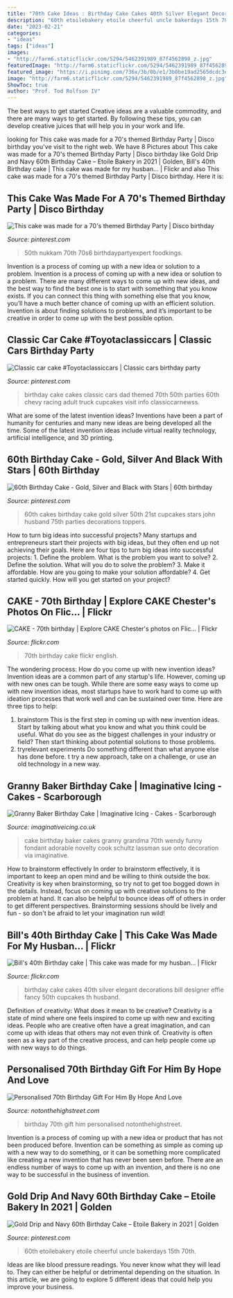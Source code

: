 ```yaml
---
title: "70th Cake Ideas : Birthday Cake Cakes 40th Silver Elegant Decorations Bill Designer Effie Fancy 50th Cupcakes Th Husband"
description: "60th etoilebakery etoile cheerful uncle bakerdays 15th 70th"
date: "2023-02-21"
categories:
- "ideas"
tags: ["ideas"]
images:
- "http://farm6.staticflickr.com/5294/5462391989_87f4562898_z.jpg"
featuredImage: "http://farm6.staticflickr.com/5294/5462391989_87f4562898_z.jpg"
featured_image: "https://i.pinimg.com/736x/3b/0b/e1/3b0be19ad2565dcdc3e6042a7ce14fc3.jpg"
image: "http://farm6.staticflickr.com/5294/5462391989_87f4562898_z.jpg"
ShowToc: true
author: "Prof. Tod Rolfson IV"
---
```



The best ways to get started
Creative ideas are a valuable commodity, and there are many ways to get started. By following these tips, you can develop creative juices that will help you in your work and life.

	

		
looking for This cake was made for a 70&#039;s themed Birthday Party | Disco birthday you've visit to the right web. We have 8 Pictures about This cake was made for a 70&#039;s themed Birthday Party | Disco birthday like Gold Drip and Navy 60th Birthday Cake – Etoile Bakery in 2021 | Golden, Bill&#039;s 40th Birthday cake | This cake was made for my husban… | Flickr and also This cake was made for a 70&#039;s themed Birthday Party | Disco birthday. Here it is:
		
    
## This Cake Was Made For A 70&#039;s Themed Birthday Party | Disco Birthday

<img loading=lazy src="https://i.pinimg.com/564x/12/f7/d6/12f7d668e1385d90e68ff621f7cf35c1.jpg" onerror="this.onerror=null;this.src='https://tse3.mm.bing.net/th?id=OIP.XhPE02RQSOqqtA-7UsP99wHaJ4&amp;pid=15.1';" alt="This cake was made for a 70&#039;s themed Birthday Party | Disco birthday">

_Source: pinterest.com_

>50th nukkam 70th 70s6 birthdaypartyexpert foodkings. 

	

Invention is a process of coming up with a new idea or solution to a problem.
Invention is a process of coming up with a new idea or solution to a problem. There are many different ways to come up with new ideas, and the best way to find the best one is to start with something that you know exists. If you can connect this thing with something else that you know, you’ll have a much better chance of coming up with an efficient solution. Invention is about finding solutions to problems, and it’s important to be creative in order to come up with the best possible option.

    
## Classic Car Cake #Toyotaclassiccars | Classic Cars Birthday Party

<img loading=lazy src="https://i.pinimg.com/736x/3b/0b/e1/3b0be19ad2565dcdc3e6042a7ce14fc3.jpg" onerror="this.onerror=null;this.src='https://tse1.mm.bing.net/th?id=OIP.WG8fBcTF8kb-srCs9Jw7ngHaJ3&amp;pid=15.1';" alt="Classic car cake #Toyotaclassiccars | Classic cars birthday party">

_Source: pinterest.com_

>birthday cake cakes classic cars dad themed 70th 50th parties 60th chevy racing adult truck cupcakes visit info classiccarnewss. 

	

What are some of the latest invention ideas?
Inventions have been a part of humanity for centuries and many new ideas are being developed all the time. Some of the latest invention ideas include virtual reality technology, artificial intelligence, and 3D printing.

    
## 60th Birthday Cake - Gold, Silver And Black With Stars | 60th Birthday

<img loading=lazy src="https://i.pinimg.com/736x/6d/46/fe/6d46fe6244c68969ff279c3a6186bbc4.jpg" onerror="this.onerror=null;this.src='https://tse2.mm.bing.net/th?id=OIP.62dYQ_p3f5E1OVHASg1gzgHaJ4&amp;pid=15.1';" alt="60th Birthday Cake - Gold, Silver and Black with Stars | 60th birthday">

_Source: pinterest.com_

>60th cakes birthday cake gold silver 50th 21st cupcakes stars john husband 75th parties decorations toppers. 

	

How to turn big ideas into successful projects?
Many startups and entrepreneurs start their projects with big ideas, but they often end up not achieving their goals. Here are four tips to turn big ideas into successful projects: 1. Define the problem. What is the problem you want to solve? 2. Define the solution. What will you do to solve the problem? 3. Make it affordable. How are you going to make your solution affordable? 4. Get started quickly. How will you get started on your project?

    
## CAKE - 70th Birthday | Explore CAKE Chester&#039;s Photos On Flic… | Flickr

<img loading=lazy src="http://farm6.staticflickr.com/5294/5462391989_87f4562898_z.jpg" onerror="this.onerror=null;this.src='https://tse4.mm.bing.net/th?id=OIP.H75p22yJtCTOcV5CLeqxNAHaJ4&amp;pid=15.1';" alt="CAKE - 70th birthday | Explore CAKE Chester&#039;s photos on Flic… | Flickr">

_Source: flickr.com_

>70th birthday cake flickr english. 

	

The wondering process: How do you come up with new invention ideas?
Invention ideas are a common part of any startup's life. However, coming up with new ones can be tough. While there are some easy ways to come up with new invention ideas, most startups have to work hard to come up with ideation processes that work well and can be sustained over time. Here are three tips to help:
1) brainstorm
This is the first step in coming up with new invention ideas. Start by talking about what you know and what you think could be useful. What do you see as the biggest challenges in your industry or field? Then start thinking about potential solutions to those problems.
2) tryrelevant experiments
Do something different than what anyone else has done before. t try a new approach, take on a challenge, or use an old technology in a new way.

    
## Granny Baker Birthday Cake | Imaginative Icing - Cakes - Scarborough

<img loading=lazy src="https://imaginativeicing.co.uk/wordpress/wp-content/uploads/2011/03/granny_baker.jpg" onerror="this.onerror=null;this.src='https://tse2.mm.bing.net/th?id=OIP.4-YM2rSaiA95RvngFDCk3gAAAA&amp;pid=15.1';" alt="Granny Baker Birthday Cake | Imaginative Icing - Cakes - Scarborough">

_Source: imaginativeicing.co.uk_

>cake birthday baker cakes granny grandma 70th wendy funny fondant adorable novelty cook schultz lassman sue onto decoration via imaginative. 

	

How to brainstorm effectively
In order to brainstorm effectively, it is important to keep an open mind and be willing to think outside the box. Creativity is key when brainstorming, so try not to get too bogged down in the details. Instead, focus on coming up with creative solutions to the problem at hand. It can also be helpful to bounce ideas off of others in order to get different perspectives. Brainstorming sessions should be lively and fun - so don't be afraid to let your imagination run wild!

    
## Bill&#039;s 40th Birthday Cake | This Cake Was Made For My Husban… | Flickr

<img loading=lazy src="https://live.staticflickr.com/5178/5501767448_f8740fb7dc_b.jpg" onerror="this.onerror=null;this.src='https://tse4.mm.bing.net/th?id=OIP.LUdjVfKytJkZktwrj5XlPwHaLG&amp;pid=15.1';" alt="Bill&#039;s 40th Birthday cake | This cake was made for my husban… | Flickr">

_Source: flickr.com_

>birthday cake cakes 40th silver elegant decorations bill designer effie fancy 50th cupcakes th husband. 

	

Definition of creativity: What does it mean to be creative?
Creativity is a state of mind where one feels inspired to come up with new and exciting ideas. People who are creative often have a great imagination, and can come up with ideas that others may not even think of. Creativity is often seen as a key part of the creative process, and can help people come up with new ways to do things.

    
## Personalised 70th Birthday Gift For Him By Hope And Love

<img loading=lazy src="https://cdn.notonthehighstreet.com/fs/05/98/34c2-6bb9-4ebf-91e5-ee003e099481/original_personalised-70th-birthday-gift-for-him.jpg" onerror="this.onerror=null;this.src='https://tse3.mm.bing.net/th?id=OIP.W5zyMmU4g0RWUS74NW3xuAHaHa&amp;pid=15.1';" alt="Personalised 70th Birthday Gift For Him By Hope And Love">

_Source: notonthehighstreet.com_

>birthday 70th gift him personalised notonthehighstreet. 

	

Invention is a process of coming up with a new idea or product that has not been produced before. Invention can be something as simple as coming up with a new way to do something, or it can be something more complicated like creating a new invention that has never been seen before. There are an endless number of ways to come up with an invention, and there is no one way to be successful in the business of invention.

    
## Gold Drip And Navy 60th Birthday Cake – Etoile Bakery In 2021 | Golden

<img loading=lazy src="https://i.pinimg.com/736x/5a/31/e6/5a31e6a66c8144b4ba3a2152a10bb46a.jpg" onerror="this.onerror=null;this.src='https://tse4.mm.bing.net/th?id=OIP.bjx18BLS2W5b8EU28VJO7wHaJ3&amp;pid=15.1';" alt="Gold Drip and Navy 60th Birthday Cake – Etoile Bakery in 2021 | Golden">

_Source: pinterest.com_

>60th etoilebakery etoile cheerful uncle bakerdays 15th 70th. 

	

Ideas are like blood pressure readings. You never know what they will lead to. They can either be helpful or detrimental depending on the situation. In this article, we are going to explore 5 different ideas that could help you improve your business.

